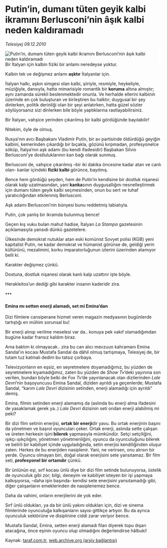 # Putin’in, dumanı tüten geyik kalbi ikramını Berlusconi’nin âşık kalbi neden kaldıramadı

*Telesiyej 09.12.2010*

<div class="yazi"><img align="left" alt="Putin’in, dumanı tüten geyik kalbi ikramını Berlusconi’nin âşık kalbi neden kaldıramadı" border="0" src="http://www.taraf.com.tr/fotoraflar/makaleler/putin-in-dumani-tuten-geyik-kalbi-ikramini_6045_orijinal.jpg" style="border-right-width:10px; border-color:#FFFFFF"/><p>Bir İtalyan için kalbin fiziki bir anlamı neredeyse yoktur.</p>
<p>Kalbin tek ve değişmez anlamı <b>aşktır</b> İtalyanlar için.</p>
<p>İtalyan halkı, aşkın simgesi olan kalbi, şiiriyle, resmiyle, heykeliyle, müziğiyle, dansıyla, hatta mimarisiyle romantik bir <b>koruma</b> altına almıştır; aynı zamanda sürekli beslenmektedir onunla. Ve herhalde ellerini kalbinin üzerinde en çok buluşturan ve birleştiren bu halktır; duygusal bir şey dinlerken, politik derinliği olan bir şeyi anlatırken, hatta güzel sözler söylüyorsanız sizi dinlerken bile böyle yaptıklarına rastlayabilirsiniz.</p>
<p>Bir İtalyan, vahşice yerinden çıkarılmış bir kalbi gördüğünde bayılabilir!</p>
<p>Nitekim, öyle de olmuş.</p>
<p>Rusya’nın avcı Başbakanı Vladimir Putin, bir av partisinde öldürdüğü geyiğin kalbini, kemerinden çıkardığı bir bıçakla, gözünü kırpmadan, profesyonelce söküp, İtalya’nın aşk adamı (bu kendi ifadesidir) Başbakan Silvio Berlusconi’ye dostluluklarının kan bağı olarak sunmuş. </p>
<p>Berlusconi de, vahşice çıkarılmış –bir iki dakika öncesine kadar atan ve canlı olan- kanlar içindeki <b>fiziki kalbi </b>görünce, bayılmış. </p>
<p>Bence hem gördüğü şeyden, hem de Putin’in kendisine bir dostluk nişanesi olarak kalp uzatmasından, yani <b>kanka</b>sının duygusallığını nesnelleştirmek için dumanı tüten geyik kalbi seçmesinden, onun bu sert ve tuhaf yaratıcılığından etkilenmiş Berlusconi.</p>
<p>Aşk adamı Berlusconi’nin bünyesi bunu reddetmiş tabiatıyla.</p>
<p>Putin, çok yanlış bir ikramda bulunmuş bence!</p>
<p>Geçen kış vuku bulan mahut hadise, İtalyan <i>La Stampa</i> gazetesinin açıklamasıyla yansıdı dünkü gazetelere.</p>
<p>Ülkesinde demokrat nutuklar atan eski komünist Sovyet polisi (KGB) yeni kapitalist Putin, ne kadar demokrat ve hümanist görünse de, geldiği yerin kültürünü, mezalimini, korku imparatorluğunun izlerini üzerinden atamıyor belli ki. </p>
<p>Karakter değişmez çünkü. </p>
<p>Dostuna, dostluk nişanesi olarak kanlı kalp uzattırır işte böyle.</p>
<p>Herakleitos’un dediği gibi karakter insanın kaderidir zira.<br/><br/>***</p>
<h4>Emina mı setten enerji alamadı, set mi Emina’dan </h4>
<p>Dizi filmlere cansiperane hizmet veren magazin medyasının bugünlerde tartıştığı en mühim sorunsal bu!</p>
<p>Bir enerji alınıp verilme meselesi var da.. konuya pek vakıf olamadığımdan bugüne kadar fransız kaldım biraz. </p>
<p>Ama baktım ki olmayacak.. zira bu can alıcı mevzuun kahramanı Emina Sandal’ın kocası Mustafa Sandal da dâhil olmuş tartışmaya, Telesiyej de, bir tutam tuz katmalı dedim bu tatsız çorbaya.</p>
<p>Televizyonların en eşsiz, en seyretmelere doyamadığımız, bu yüzden de seyretmelere kıyamadığımız, zaten bu yüzden de <i>Show Tv</i>’deki yayınına son verilen, bundan böyle belki de <i>Fox Tv</i>’de yayınlanacak olan dizilerinden <i>Lale Devri</i>’nin başoyuncusu Emina Sandal, diziden ayrıldı ya geçenlerde; Mustafa Sandal, “karım <i>Lale Devri</i> dizisinin setinden, enerji alamadığı için ayrıldı” demiş.</p>
<p>Emina, filmin setinden enerji alamamış da (aslında bu enerji alma ifadesini de yasaklamak gerek ya..) <i>Lale Devri</i> dizisinin seti ondan enerji alabilmiş mi peki?</p>
<p>Bir dizi film setinin enerjisi, <b>ortak bir enerji</b>dir yavu. Bu ortak enerjinin başını da yönetmen ve başrol oyuncuları çeker. Ortak enerji, aslında sette çalışan ve üreten herkesin işini<b> bilerek</b> yapmasıyla mümkündür. Setçi setçiliğini, ışıkçı ışıkçılığını, yönetmen yönetmenliğini, oyuncu da oyunculuğunu bilerek ve belirli bir kabiliyet içinde uyguladığında, setin enerjisi kendiliğinden oluşur zaten. Herkes de bu enerjiden nasiplenir. Yani, ne verirsen, onu alırsın bir yerde. Oyuncu olmayan biri, doğal olarak enerjisini sete yansıtamaz. Bir film seti, <b>profesyonel bir ortamdır</b> çünkü.</p>
<p>Bir ünlünün eşi, sırf kocası ünlü diye bir dizi film setinde bulunuyorsa, üstelik de oyunculuk gibi zor; bilgi, deneyim ve kabiliyet isteyen bir işi yapmaya kalkışıyorsa, –daha işin başında- kendisi sete enerjisini yansıtamadığı gibi, diğer çalışanların emeklerinden de nasiplenemez bence.</p>
<p>Daha da vahimi, onların enerjilerini de yok eder.</p>
<p>Sırf ünlü oldukları, ya da bir ünlü yakını oldukları için, dizi ve sinema filmlerinde oyunculuğa kalkışanların sayısı gittikçe artıyor. Bu da ayrıca oyunculuk sektörüne ve disiplinine ciddi zarar veriyor bence. </p>
<p>Mustafa Sandal, Emina, setten enerji alamadı filan diyerek topu dışarı atacağına, önce eşinin oyuncu olup olmadığını değerlendirse hâlbuki!</p></div>

Kaynak: [taraf.com.tr](http://www.taraf.com.tr:80/telesiyej/makale-putin-in-dumani-tuten-geyik-kalbi-ikramini.htm), [web.archive.org (arşiv bağlantısı)](http://web.archive.org/web/20101210163759/http://www.taraf.com.tr:80/telesiyej/makale-putin-in-dumani-tuten-geyik-kalbi-ikramini.htm)

